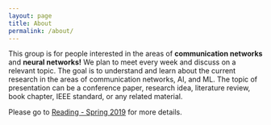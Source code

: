 ```yaml
---
layout: page
title: About
permalink: /about/
---
```

This group is for people interested in the areas of **communication networks** and **neural networks!** We plan to meet every week and discuss on a relevant topic. The goal is to understand and learn about the current research in the areas of communication networks, AI, and ML. The topic of presentation can be a conference paper, research idea, literature review, book chapter, IEEE standard, or any related material. 

Please go to [Reading - Spring 2019](https://nrgucsd.github.io/2019/01/01/Reading-Spring2019.html) for more details.

